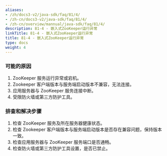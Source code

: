 ```yaml
---
aliases:
- /zh/docs3-v2/java-sdk/faq/81/4/
- /zh-cn/docs3-v2/java-sdk/faq/81/4/
- /zh-cn/overview/mannual/java-sdk/faq/81/4/
description: 81-4 - 嵌入式ZooKeeper运行异常
linkTitle: 81-4 - 嵌入式ZooKeeper运行异常
title: 81-4 - 嵌入式ZooKeeper运行异常
type: docs
weight: 4
---
```







### 可能的原因

1. ZooKeeper 服务运行异常或宕机。
2. Zookeeper 客户端版本与服务端启动版本不兼容，无法连接。
3. 应用服务器与 ZooKeeper 服务连接中断。
4. 受限防火墙或第三方防护工具。

### 排查和解决步骤

1. 检查 ZooKeeper 服务及所在服务器健康状态。
2. 检查 Zookeeper 客户端版本与服务端启动版本是否存在兼容问题，保持版本一致。
3. 检查应用服务器与 ZooKeeper 服务端口是否通畅。
4. 检查防火墙或第三方防护工具设置，是否已禁止。
